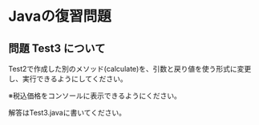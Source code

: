 # Javaの復習問題
## 問題 Test3 について
Test2で作成した別のメソッド(calculate)を、引数と戻り値を使う形式に変更し、実行できるようにしてください。

※税込価格をコンソールに表示できるようにください。

解答はTest3.javaに書いてください。

